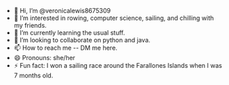 - 👋 Hi, I’m @veronicalewis8675309
- 👀 I’m interested in rowing, computer science, sailing, and chilling with my friends.
- 🌱 I’m currently learning the usual stuff.
- 💞️ I’m looking to collaborate on python and java.
- 📫 How to reach me -- DM me here.
- 😄 Pronouns: she/her
- ⚡ Fun fact: I won a sailing race around the Farallones Islands when I was 7 months old. 

<!---
veronicalewis8675309/veronicalewis8675309 is a ✨ special ✨ repository because its `README.md` (this file) appears on your GitHub profile.
You can click the Preview link to take a look at your changes.
--->

